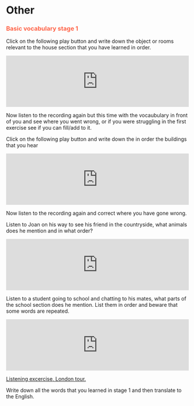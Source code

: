<h1>Other</h1>

<h3 style="color:tomato;">Basic vocabulary stage 1</h3>

<p>Click on the following play button and write down the object or rooms relevant to the house section that you have learned in order.</p>

<iframe src="https://archive.org/embed/CasaListening" width="500" height="140" frameborder="0" webkitallowfullscreen="true" mozallowfullscreen="true" allowfullscreen></iframe>

<p>Now listen to the recording again but this time with the vocaubulary in front of you and see where you went wrong, or if you were struggling in the first exercise see if you can fill/add to it.</p>

<p>Click on the following play button and write down the in order the buildings that you hear</p>

<iframe src="https://archive.org/embed/CityListening" width="500" height="140" frameborder="0" webkitallowfullscreen="true" mozallowfullscreen="true" allowfullscreen></iframe>

<p>Now listen to the recording again and correct where you have gone wrong.</p>

<p>Listen to Joan on his way to see his friend in the countryside, what animals does he mention and in what order?</p>

<iframe src="https://archive.org/embed/AnimalListening" width="500" height="140" frameborder="0" webkitallowfullscreen="true" mozallowfullscreen="true" allowfullscreen></iframe>

<p>Listen to a student going to school and chatting to his mates, what parts of the school section does he mention. List them in order and beware that some words are repeated.</p>

<iframe src="https://archive.org/embed/SchoolListening" width="500" height="140" frameborder="0" webkitallowfullscreen="true" mozallowfullscreen="true" allowfullscreen></iframe>

 
<a href="https://www.youtube.com/watch?v=Oz2Ol1g4m3g" target="_blank">Listening excercise, London tour.</a>

<p>Write down all the words that you learned in stage 1 and then translate to the English.</p>
